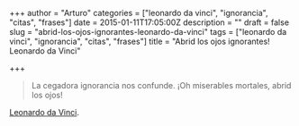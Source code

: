 +++
author = "Arturo"
categories = ["leonardo da vinci", "ignorancia", "citas", "frases"]
date = 2015-01-11T17:05:00Z
description = ""
draft = false
slug = "abrid-los-ojos-ignorantes-leonardo-da-vinci"
tags = ["leonardo da vinci", "ignorancia", "citas", "frases"]
title = "Abrid los ojos ignorantes! Leonardo da Vinci"

+++


>La cegadora ignorancia nos confunde. ¡Oh miserables mortales, abrid los ojos!

[Leonardo da Vinci](https://es.wikipedia.org/wiki/Leonardo_da_Vinci).
